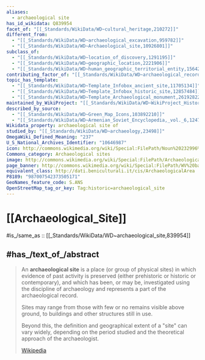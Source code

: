 ```yaml
---
aliases:
  - archaeological site
has_id_wikidata: Q839954
facet_of: "[[_Standards/WikiData/WD~cultural_heritage,210272]]"
different_from:
  - "[[_Standards/WikiData/WD~archaeological_excavation,959782]]"
  - "[[_Standards/WikiData/WD~Archaeological_site,10926801]]"
subclass_of:
  - "[[_Standards/WikiData/WD~location_of_discovery,1291195]]"
  - "[[_Standards/WikiData/WD~geographic_location,2221906]]"
  - "[[_Standards/WikiData/WD~human_geographic_territorial_entity,15642541]]"
contributing_factor_of: "[[_Standards/WikiData/WD~archaeological_record,2686349]]"
topic_has_template:
  - "[[_Standards/WikiData/WD~Template_Infobox_ancient_site,11705134]]"
  - "[[_Standards/WikiData/WD~Template_Infobox_historic_site,12857484]]"
  - "[[_Standards/WikiData/WD~Template_Archaeological_monument,26192822]]"
maintained_by_WikiProject: "[[_Standards/WikiData/WD~WikiProject_Historical_Place,60003595]]"
described_by_source:
  - "[[_Standards/WikiData/WD~Green_Map_Icons,103892210]]"
  - "[[_Standards/WikiData/WD~Armenian_Soviet_Encyclopedia,_vol._6,124737633]]"
Wikidata_property: archaeological site of
studied_by: "[[_Standards/WikiData/WD~archaeology,23498]]"
OmegaWiki_Defined_Meaning: "237"
U_S_National_Archives_Identifier: "10646987"
icon: http://commons.wikimedia.org/wiki/Special:FilePath/Noun%20232996%20cc%20Castle.svg
Commons_category: Archaeological sites
image: http://commons.wikimedia.org/wiki/Special:FilePath/Archaeological%20Site%20of%20Leptis%20Magna-108958.jpg
page_banner: http://commons.wikimedia.org/wiki/Special:FilePath/WV%20banner%20Archaeological%20sites%20Machu%20Picchu.jpg
equivalent_class: http://dati.beniculturali.it/cis/ArchaeologicalArea
P8189: "987007542373505171"
GeoNames_feature_code: S.ANS
OpenStreetMap_tag_or_key: Tag:historic=archaeological_site
---
```


# [[Archaeological_Site]] 

#is_/same_as :: [[_Standards/WikiData/WD~archaeological_site,839954]] 

## #has_/text_of_/abstract 

> An **archaeological site** is a place (or group of physical sites) 
> in which evidence of past activity is preserved (either prehistoric or historic or contemporary), 
> and which has been, or may be, investigated using the discipline of archaeology 
> and represents a part of the archaeological record. 
> 
> Sites may range from those with few or no remains visible above ground, to buildings and other structures still in use.
>
> Beyond this, the definition and geographical extent of a "site" can vary widely, 
> depending on the period studied and the theoretical approach of the archaeologist.
>
> [Wikipedia](https://en.wikipedia.org/wiki/Archaeological%20site) 

